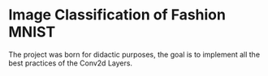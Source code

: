 # Image Classification of Fashion MNIST
 
The project was born for didactic purposes, the goal is to implement all the best practices of the Conv2d Layers.
